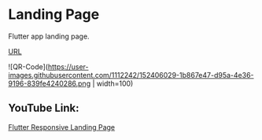 # Landing Page 

Flutter app landing page.  

[URL](https://landing-18272.web.app)  

![QR-Code](https://user-images.githubusercontent.com/1112242/152406029-1b867e47-d95a-4e36-9196-839fe4240286.png | width=100)

## YouTube Link:

[Flutter Responsive Landing Page](https://youtu.be/RaXmv_955SI)


